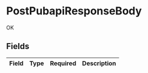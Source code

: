 # PostPubapiResponseBody

OK


## Fields

| Field       | Type        | Required    | Description |
| ----------- | ----------- | ----------- | ----------- |